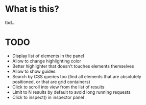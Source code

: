 # What is this?

tbd...

# TODO

* Display list of elements in the panel
* Allow to change highlighting color
* Better highlighter that doesn't touches elements themselves
* Allow to show guides
* Search by CSS queries too (find all elements that are absolutely positioned, or that are grid containers)
* Click to scroll into view from the list of results
* Limit to N results by default to avoid long running requests
* Click to inspect() in inspector panel
